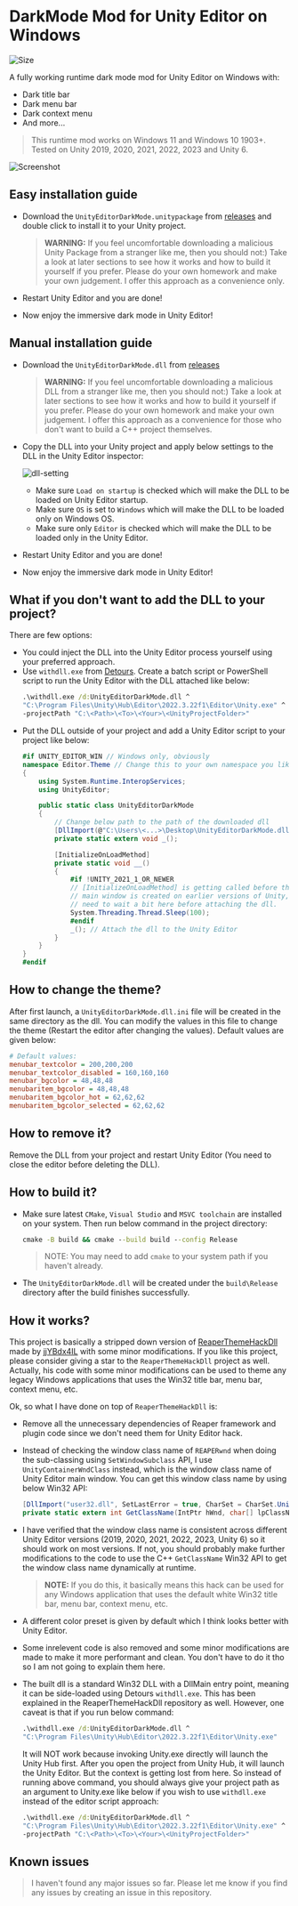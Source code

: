 # DarkMode Mod for Unity Editor on Windows
 <a style="text-decoration:none" href="https://github.com/0x7c13/UnityEditor-DarkMode/actions/workflows/ci.yml"><img src="https://img.shields.io/github/actions/workflow/status/0x7c13/UnityEditor-DarkMode/ci.yml" alt="Size" /></a> 

A fully working runtime dark mode mod for Unity Editor on Windows with:
- Dark title bar
- Dark menu bar
- Dark context menu
- And more...

> This runtime mod works on Windows 11 and Windows 10 1903+. Tested on Unity 2019, 2020, 2021, 2022, 2023 and Unity 6.

![Screenshot](screenshot.png?raw=true)

## Easy installation guide
- Download the `UnityEditorDarkMode.unitypackage` from [releases](https://github.com/0x7c13/UnityEditor-DarkMode/releases) and double click to install it to your Unity project.

  > **WARNING:** If you feel uncomfortable downloading a malicious Unity Package from a stranger like me, then you should not:) Take a look at later sections to see how it works and how to build it yourself if you prefer. Please do your own homework and make your own judgement. I offer this approach as a convenience only.
- Restart Unity Editor and you are done!
- Now enjoy the immersive dark mode in Unity Editor!

## Manual installation guide
- Download the `UnityEditorDarkMode.dll` from [releases](https://github.com/0x7c13/UnityEditor-DarkMode/releases)

  > **WARNING:** If you feel uncomfortable downloading a malicious DLL from a stranger like me, then you should not:) Take a look at later sections to see how it works and how to build it yourself if you prefer. Please do your own homework and make your own judgement. I offer this approach as a convenience for those who don't want to build a C++ project themselves.
- Copy the DLL into your Unity project and apply below settings to the DLL in the Unity Editor inspector:

    ![dll-setting](screenshot-dll-setting.png?raw=true)
    
  - Make sure `Load on startup` is checked which will make the DLL to be loaded on Unity Editor startup.
  - Make sure `OS` is set to `Windows` which will make the DLL to be loaded only on Windows OS.
  - Make sure only `Editor` is checked which will make the DLL to be loaded only in the Unity Editor.

- Restart Unity Editor and you are done!
- Now enjoy the immersive dark mode in Unity Editor!

## What if you don't want to add the DLL to your project?
There are few options:
- You could inject the DLL into the Unity Editor process yourself using your preferred approach.
- Use `withdll.exe` from [Detours](https://github.com/microsoft/Detours). Create a batch script or PowerShell script to run the Unity Editor with the DLL attached like below:
    ```cmd
    .\withdll.exe /d:UnityEditorDarkMode.dll ^
    "C:\Program Files\Unity\Hub\Editor\2022.3.22f1\Editor\Unity.exe" ^
    -projectPath "C:\<Path>\<To>\<Your>\<UnityProjectFolder>"
    ```
- Put the DLL outside of your project and add a Unity Editor script to your project like below:
    ```C#
    #if UNITY_EDITOR_WIN // Windows only, obviously
    namespace Editor.Theme // Change this to your own namespace you like or simply remove it
    {
        using System.Runtime.InteropServices;
        using UnityEditor;

        public static class UnityEditorDarkMode
        {
            // Change below path to the path of the downloaded dll
            [DllImport(@"C:\Users\<...>\Desktop\UnityEditorDarkMode.dll", EntryPoint = "DllMain")]
            private static extern void _();

            [InitializeOnLoadMethod]
            private static void __()
            {
                #if !UNITY_2021_1_OR_NEWER
                // [InitializeOnLoadMethod] is getting called before the editor
                // main window is created on earlier versions of Unity, so we
                // need to wait a bit here before attaching the dll.
                System.Threading.Thread.Sleep(100);
                #endif
                _(); // Attach the dll to the Unity Editor
            }
        }
    }
    #endif
    ```

## How to change the theme?
After first launch, a `UnityEditorDarkMode.dll.ini` file will be created in the same directory as the dll. You can modify the values in this file to change the theme (Restart the editor after changing the values). Default values are given below:
```ini
# Default values:
menubar_textcolor = 200,200,200
menubar_textcolor_disabled = 160,160,160
menubar_bgcolor = 48,48,48
menubaritem_bgcolor = 48,48,48
menubaritem_bgcolor_hot = 62,62,62
menubaritem_bgcolor_selected = 62,62,62
```

## How to remove it?
Remove the DLL from your project and restart Unity Editor (You need to close the editor before deleting the DLL).

## How to build it?
- Make sure latest `CMake`, `Visual Studio` and `MSVC toolchain` are installed on your system. Then run below command in the project directory:

    ```cmd
    cmake -B build && cmake --build build --config Release
    ```
    > NOTE: You may need to add `cmake` to your system path if you haven't already.

- The `UnityEditorDarkMode.dll` will be created under the `build\Release` directory after the build finishes successfully.

## How it works?
This project is basically a stripped down version of [ReaperThemeHackDll](https://github.com/jjYBdx4IL/ReaperThemeHackDll) made by [jjYBdx4IL](https://github.com/jjYBdx4IL) with some minor modifications. If you like this project, please consider giving a star to the `ReaperThemeHackDll` project as well. Actually, his code with some minor modifications can be used to theme any legacy Windows applications that uses the Win32 title bar, menu bar, context menu, etc.

Ok, so what I have done on top of `ReaperThemeHackDll` is:
- Remove all the unnecessary dependencies of Reaper framework and plugin code since we don't need them for Unity Editor hack.
- Instead of checking the window class name of `REAPERwnd` when doing the sub-classing using `SetWindowSubclass` API, I use `UnityContainerWndClass` instead, which is the window class name of Unity Editor main window. You can get this window class name by using below Win32 API:
    ```C#
    [DllImport("user32.dll", SetLastError = true, CharSet = CharSet.Unicode)]
    private static extern int GetClassName(IntPtr hWnd, char[] lpClassName, int nMaxCount);
    ```
- I have verified that the window class name is consistent across different Unity Editor versions (2019, 2020, 2021, 2022, 2023, Unity 6) so it should work on most versions. If not, you should probably make further modifications to the code to use the C++ `GetClassName` Win32 API to get the window class name dynamically at runtime.

  > **NOTE:** If you do this, it basically means this hack can be used for any Windows application that uses the default white Win32 title bar, menu bar, context menu, etc.
- A different color preset is given by default which I think looks better with Unity Editor.
- Some inrelevent code is also removed and some minor modifications are made to make it more performant and clean. You don't have to do it tho so I am not going to explain them here.
- The built dll is a standard Win32 DLL with a DllMain entry point, meaning it can be side-loaded using Detours `withdll.exe`. This has been explained in the ReaperThemeHackDll repository as well. However, one caveat is that if you run below command:
    ```cmd
    .\withdll.exe /d:UnityEditorDarkMode.dll ^
    "C:\Program Files\Unity\Hub\Editor\2022.3.22f1\Editor\Unity.exe"
    ```
    It will NOT work because invoking Unity.exe directly will launch the Unity Hub first. After you open the project from Unity Hub, it will launch the Unity Editor. But the context is getting lost from here. So instead of running above command, you should always give your project path as an argument to Unity.exe like below if you wish to use `withdll.exe` instead of the editor script approach:
    ```cmd
    .\withdll.exe /d:UnityEditorDarkMode.dll ^
    "C:\Program Files\Unity\Hub\Editor\2022.3.22f1\Editor\Unity.exe" ^
    -projectPath "C:\<Path>\<To>\<Your>\<UnityProjectFolder>"
    ```

## Known issues
> I haven't found any major issues so far. Please let me know if you find any issues by creating an issue in this repository. 
